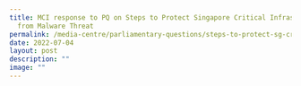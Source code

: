 ```yaml
---
title: MCI response to PQ on Steps to Protect Singapore Critical Infrastructure
  from Malware Threat
permalink: /media-centre/parliamentary-questions/steps-to-protect-sg-critical-infrastructure-from-malware/
date: 2022-07-04
layout: post
description: ""
image: ""
---
```

